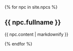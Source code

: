 {% for npc in site.npcs %}
<h2>{{ npc.fullname }}</h2>
  <p>{{ npc.content | markdownify }}</p>
{% endfor %}